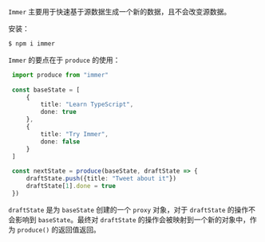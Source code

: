 `Immer` 主要用于快速基于源数据生成一个新的数据，且不会改变源数据。

安装：

~~~bash
$ npm i immer
~~~

`Immer` 的要点在于 `produce` 的使用：

~~~typescript
 import produce from "immer"
 
 const baseState = [
     {
         title: "Learn TypeScript",
         done: true
     },
     {
         title: "Try Immer",
         done: false
     }
 ]
 ​
 const nextState = produce(baseState, draftState => {
     draftState.push({title: "Tweet about it"})
     draftState[1].done = true
 })
~~~

`draftState` 是为 `baseState` 创建的一个 `proxy` 对象，对于 `draftState` 的操作不会影响到 `baseState`。最终对 `draftState` 的操作会被映射到一个新的对象中，作为 `produce()` 的返回值返回。

